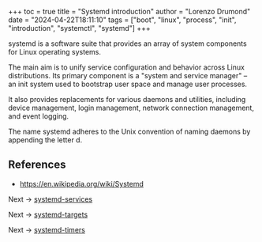 +++
toc = true
title = "Systemd introduction"
author = "Lorenzo Drumond"
date = "2024-04-22T18:11:10"
tags = ["boot",  "linux",  "process",  "init",  "introduction",  "systemctl",  "systemd"]
+++


systemd is a software suite that provides an array of system components for Linux operating systems.

The main aim is to unify service configuration and behavior across Linux distributions. Its primary component is a "system and service manager" – an init system used to bootstrap user space and manage user processes.

It also provides replacements for various daemons and utilities, including device management, login management, network connection management, and event logging.

The name systemd adheres to the Unix convention of naming daemons by appending the letter d.

## References
- https://en.wikipedia.org/wiki/Systemd

Next -> [systemd-services](/wiki/systemd-services/)

Next -> [systemd-targets](/wiki/systemd-targets/)

Next -> [systemd-timers](/wiki/systemd-timers/)
